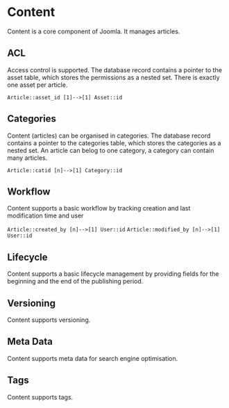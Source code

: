 # Content
Content is a core component of Joomla. It manages articles.
## ACL
Access control is supported.
The database record contains a pointer to the asset table, which stores the permissions as a nested set.
There is exactly one asset per article.

`Article::asset_id [1]-->[1] Asset::id`

## Categories
Content (articles) can be organised in categories.
The database record contains a pointer to the categories table, which stores the categories as a nested set.
An article can belog to one category, a category can contain many articles.

`Article::catid [n]-->[1] Category::id`

## Workflow
Content supports a basic workflow by tracking creation and last modification time and user

`Article::created_by [n]-->[1] User::id`
`Article::modified_by [n]-->[1] User::id`

## Lifecycle
Content supports a basic lifecycle management by providing fields for the beginning and the end of the publishing period.

## Versioning
Content supports versioning.

## Meta Data
Content supports meta data for search engine optimisation.

## Tags
Content supports tags.
